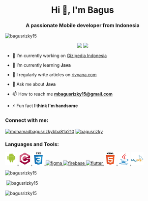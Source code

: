 <h1 align="center">Hi 👋, I'm Bagus</h1>
<h3 align="center">A passionate Mobile developer from Indonesia</h3>

<p align="left"> <img src="https://komarev.com/ghpvc/?username=bagusrizky15&label=Profile%20views&color=0e75b6&style=flat" alt="bagusrizky15" /> </p>
<p align="center">
  <img src="https://gpvc.arturio.dev/bagusrizky15" />
  <img src="https://img.shields.io/github/followers/bagusrizky15?style=social" />
</p>

- 🔭 I’m currently working on [Gizipedia Indonesia](gizipedia.com)

- 🌱 I’m currently learning **Java**

- 📝 I regularly write articles on [rivvana.com](rivvana.com)

- 💬 Ask me about **Java**

- 📫 How to reach me **mbagusrizky15@gmail.com**

- ⚡ Fun fact **I think I'm handsome**

<h3 align="left">Connect with me:</h3>
<p align="left">
<a href="https://linkedin.com/in/mohamadbagusrizkybba81a210" target="blank"><img align="center" src="https://raw.githubusercontent.com/rahuldkjain/github-profile-readme-generator/master/src/images/icons/Social/linked-in-alt.svg" alt="mohamadbagusrizkybba81a210" height="30" width="40" /></a>
<a href="https://www.youtube.com/c/bagusrizky" target="blank"><img align="center" src="https://raw.githubusercontent.com/rahuldkjain/github-profile-readme-generator/master/src/images/icons/Social/youtube.svg" alt="bagusrizky" height="30" width="40" /></a>

<h3 align="left">Languages and Tools:</h3>
<p align="left"> <a href="https://developer.android.com" target="_blank" rel="noreferrer"> <img src="https://raw.githubusercontent.com/devicons/devicon/master/icons/android/android-original-wordmark.svg" alt="android" width="40" height="40"/> </a> <a href="https://www.w3schools.com/cpp/" target="_blank" rel="noreferrer"> <img src="https://raw.githubusercontent.com/devicons/devicon/master/icons/cplusplus/cplusplus-original.svg" alt="cplusplus" width="40" height="40"/> </a> <a href="https://www.w3schools.com/css/" target="_blank" rel="noreferrer"> <img src="https://raw.githubusercontent.com/devicons/devicon/master/icons/css3/css3-original-wordmark.svg" alt="css3" width="40" height="40"/> </a> <a href="https://www.figma.com/" target="_blank" rel="noreferrer"> <img src="https://www.vectorlogo.zone/logos/figma/figma-icon.svg" alt="figma" width="40" height="40"/> </a> <a href="https://firebase.google.com/" target="_blank" rel="noreferrer"> <img src="https://www.vectorlogo.zone/logos/firebase/firebase-icon.svg" alt="firebase" width="40" height="40"/> </a> <a href="https://flutter.dev" target="_blank" rel="noreferrer"> <img src="https://www.vectorlogo.zone/logos/flutterio/flutterio-icon.svg" alt="flutter" width="40" height="40"/> </a> <a href="https://www.w3.org/html/" target="_blank" rel="noreferrer"> <img src="https://raw.githubusercontent.com/devicons/devicon/master/icons/html5/html5-original-wordmark.svg" alt="html5" width="40" height="40"/> </a> <a href="https://www.java.com" target="_blank" rel="noreferrer"> <img src="https://raw.githubusercontent.com/devicons/devicon/master/icons/java/java-original.svg" alt="java" width="40" height="40"/> </a> <a href="https://www.mysql.com/" target="_blank" rel="noreferrer"> <img src="https://raw.githubusercontent.com/devicons/devicon/master/icons/mysql/mysql-original-wordmark.svg" alt="mysql" width="40" height="40"/> </a> </p>


<p><img align="center" src="https://github-readme-stats.vercel.app/api/top-langs?username=bagusrizky15&show_icons=true&locale=en&layout=compact" alt="bagusrizky15" /></p>

<p>&nbsp;<img align="center" src="https://github-readme-stats.vercel.app/api?username=bagusrizky15&show_icons=true&locale=en" alt="bagusrizky15" /> </p>

<p><img align="center" src="https://github-readme-streak-stats.herokuapp.com/?user=bagusrizky15&" alt="bagusrizky15" /></p>
